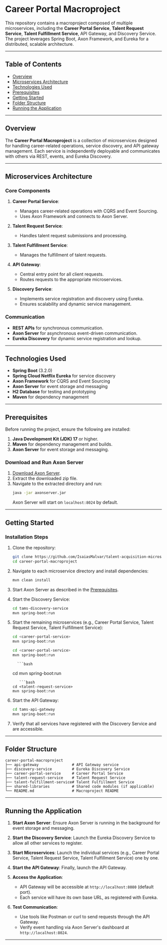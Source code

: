 # Career Portal Macroproject

This repository contains a macroproject composed of multiple microservices, including the **Career Portal Service**, **Talent Request Service**, **Talent Fulfillment Service**, API Gateway, and Discovery Service. The project leverages Spring Boot, Axon Framework, and Eureka for a distributed, scalable architecture.

---

## Table of Contents

- [Overview](#overview)
- [Microservices Architecture](#microservices-architecture)
- [Technologies Used](#technologies-used)
- [Prerequisites](#prerequisites)
- [Getting Started](#getting-started)
- [Folder Structure](#folder-structure)
- [Running the Application](#running-the-application)

---

## Overview

The **Career Portal Macroproject** is a collection of microservices designed for handling career-related operations, service discovery, and API gateway management. Each service is independently deployable and communicates with others via REST, events, and Eureka Discovery.

---

## Microservices Architecture

### Core Components

1. **Career Portal Service**:
   - Manages career-related operations with CQRS and Event Sourcing.
   - Uses Axon Framework and connects to Axon Server.

2. **Talent Request Service**:
   - Handles talent request submissions and processing.

3. **Talent Fulfillment Service**:
   - Manages the fulfillment of talent requests.

4. **API Gateway**:
   - Central entry point for all client requests.
   - Routes requests to the appropriate microservices.

5. **Discovery Service**:
   - Implements service registration and discovery using Eureka.
   - Ensures scalability and dynamic service management.

### Communication

- **REST APIs** for synchronous communication.
- **Axon Server** for asynchronous event-driven communication.
- **Eureka Discovery** for dynamic service registration and lookup.

---

## Technologies Used

- **Spring Boot** (3.2.0)
- **Spring Cloud Netflix Eureka** for service discovery
- **Axon Framework** for CQRS and Event Sourcing
- **Axon Server** for event storage and messaging
- **H2 Database** for testing and prototyping
- **Maven** for dependency management

---

## Prerequisites

Before running the project, ensure the following are installed:

1. **Java Development Kit (JDK) 17** or higher.
2. **Maven** for dependency management and builds.
3. **Axon Server** for event storage and messaging.

### Download and Run Axon Server

1. [Download Axon Server](https://download.axoniq.io/axonserver/AxonServer.zip).
2. Extract the downloaded zip file.
3. Navigate to the extracted directory and run:
   ```bash
   java -jar axonserver.jar
   ```
   Axon Server will start on `localhost:8024` by default.

---

## Getting Started

### Installation Steps

1. Clone the repository:
   ```bash
   git clone https://github.com/IsaiasMalvar/talent-acquisition-microservices.git
   cd career-portal-macroproject
   ```

2. Navigate to each microservice directory and install dependencies:
   ```bash
   mvn clean install
   ```

3. Start Axon Server as described in the [Prerequisites](#prerequisites).

4. Start the Discovery Service:
   ```bash
   cd tams-discovery-service
   mvn spring-boot:run
   ```

5. Start the remaining microservices (e.g., Career Portal Service, Talent Request Service, Talent Fulfillment Service):
   ```bash
   cd <career-portal-service>
   mvn spring-boot:run
   ```
      ```bash
   cd <career-portal-service>
   mvn spring-boot:run
   ```
         ```bash
   cd <talent-fulfillment-service>
   mvn spring-boot:run
   ```
      ```bash
   cd <talent-request-service>
   mvn spring-boot:run
   ```

6. Start the API Gateway:
   ```bash
   cd tams-api-gateway
   mvn spring-boot:run
   ```

7. Verify that all services have registered with the Discovery Service and are accessible.

---

## Folder Structure

```
career-portal-macroproject
├── api-gateway               # API Gateway service
├── discovery-service         # Eureka Discovery Service
├── career-portal-service     # Career Portal Service
├── talent-request-service    # Talent Request Service
├── talent-fulfillment-service# Talent Fulfillment Service
├── shared-libraries          # Shared code modules (if applicable)
└── README.md                 # Macroproject README
```

---

## Running the Application

1. **Start Axon Server**: Ensure Axon Server is running in the background for event storage and messaging.

2. **Start the Discovery Service**: Launch the Eureka Discovery Service to allow all other services to register.

3. **Start Microservices**: Launch the individual services (e.g., Career Portal Service, Talent Request Service, Talent Fulfillment Service) one by one.

4. **Start the API Gateway**: Finally, launch the API Gateway.

5. **Access the Application**:
   - API Gateway will be accessible at `http://localhost:8080` (default port).
   - Each service will have its own base URL, as registered with Eureka.

6. **Test Communication**:
   - Use tools like Postman or curl to send requests through the API Gateway.
   - Verify event handling via Axon Server's dashboard at `http://localhost:8024`.

---

